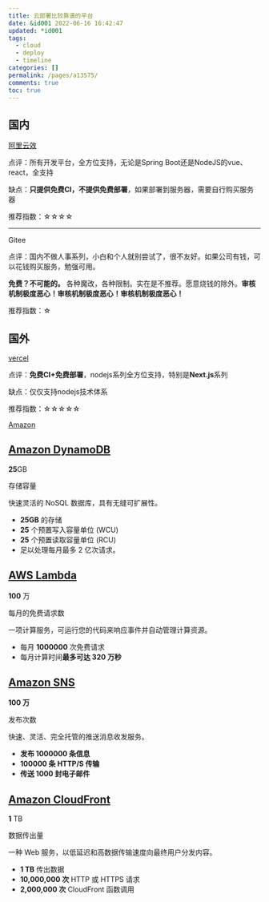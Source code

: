 ```yaml
---
title: 云部署比较靠谱的平台
date: &id001 2022-06-16 16:42:47
updated: *id001
tags:
  - cloud
  - deploy
  - timeline
categories: []
permalink: /pages/a13575/
comments: true
toc: true
---
```

## 国内

[阿里云效](https://flow.aliyun.com/)

点评：所有开发平台，全方位支持，无论是Spring Boot还是NodeJS的vue、react，全支持

缺点：**只提供免费CI，不提供免费部署**，如果部署到服务器，需要自行购买服务器

推荐指数：☆☆☆☆

------

Gitee

点评：国内不做人事系列，小白和个人就别尝试了，很不友好。如果公司有钱，可以花钱购买服务，勉强可用。

**免费？不可能的。** 各种魔改，各种限制。实在是不推荐。愿意烧钱的除外。**审核机制极度恶心！审核机制极度恶心！审核机制极度恶心！**

推荐指数：☆

## 国外

[vercel](https://vercel.com/)

点评：**免费CI+免费部署**，nodejs系列全方位支持，特别是**Next.js**系列

缺点：仅仅支持nodejs技术体系

推荐指数：☆☆☆☆☆

[Amazon](https://aws.amazon.com/cn/free/?all-free-tier.sort-by=item.additionalFields.SortRank&all-free-tier.sort-order=asc&awsf.Free%20Tier%20Types=tier%23always-free&awsf.Free%20Tier%20Categories=*all&all-free-tier.sort-order=asc&awsf.Free%20Tier%20Types=*all&awsf.Free%20Tier%20Categories=*all&awsm.page-all-free-tier=1)

## [Amazon DynamoDB](https://aws.amazon.com/dynamodb/?did=ft_card&trk=ft_card)

**25**GB

存储容量

快速灵活的 NoSQL 数据库，具有无缝可扩展性。

- **25GB** 的存储
- **25** 个预置写入容量单位 (WCU)
- **25** 个预置读取容量单位 (RCU)
- 足以处理每月最多 2 亿次请求。

## [AWS Lambda](https://aws.amazon.com/lambda/?did=ft_card&trk=ft_card)

**100** 万

每月的免费请求数

一项计算服务，可运行您的代码来响应事件并自动管理计算资源。

- 每月 **1000000** 次免费请求
- 每月计算时间**最多可达 320 万秒**

## [Amazon SNS](https://aws.amazon.com/sns/?did=ft_card&trk=ft_card)

**100 万**

发布次数

快速、灵活、完全托管的推送消息收发服务。

- **发布 1000000 条信息**
- **100000 条 HTTP/S 传输**
- **传送 1000 封电子邮件**

## [Amazon CloudFront](https://aws.amazon.com/cloudfront/?did=ft_card&trk=ft_card)

**1** TB

数据传出量

一种 Web 服务，以低延迟和高数据传输速度向最终用户分发内容。

- **1 TB** 传出数据
- **10,000,000 次** HTTP 或 HTTPS 请求
- **2,000,000 次** CloudFront 函数调用